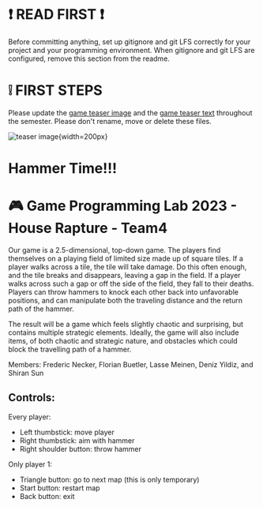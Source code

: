 
# :exclamation: READ FIRST :exclamation:
Before committing anything, set up gitignore and git LFS correctly for your project and your programming environment. When gitignore and git LFS are configured, remove this section from the readme.

# :grey_exclamation: FIRST STEPS
Please update the [game teaser image](game_teaser.jpg) and the [game teaser text](game_teaser.txt) throughout the semester. Please don't rename, move or delete these files.

![teaser image](game_teaser.jpg){width=200px}
# Hammer Time!!!
# :video_game: Game Programming Lab 2023 - House Rapture - Team4

Our game is a 2.5-dimensional, top-down game. The players find themselves on a playing field of limited size made up of square tiles. If a player walks across a tile, the tile will take damage. Do this often enough, and the tile breaks and disappears, leaving a gap in the field. If a player walks across such a gap or off the side of the field, they fall to their deaths. Players can throw hammers to knock each other back into unfavorable positions, and can manipulate both the traveling distance and the return path of the hammer. 

The result will be a game which feels slightly chaotic and surprising, but contains multiple strategic elements. Ideally, the game will also include items, of both chaotic and strategic nature, and obstacles which could block the travelling path of a hammer.

Members: Frederic Necker, Florian Buetler, Lasse Meinen, Deniz Yildiz, and Shiran Sun 

## Controls:

Every player:
* Left thumbstick: move player
* Right thumbstick: aim with hammer
* Right shoulder button: throw hammer

Only player 1:
* Triangle button: go to next map (this is only temporary)
* Start button: restart map 
* Back button: exit 